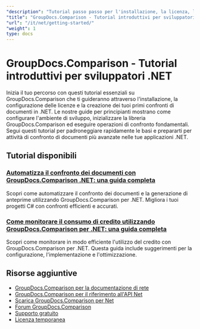 ```yaml
---
"description": "Tutorial passo passo per l'installazione, la licenza, la configurazione e la creazione del primo confronto di documenti di GroupDocs.Comparison nelle applicazioni .NET."
"title": "GroupDocs.Comparison - Tutorial introduttivi per sviluppatori .NET"
"url": "/it/net/getting-started/"
"weight": 1
type: docs
---
```

# GroupDocs.Comparison - Tutorial introduttivi per sviluppatori .NET

Inizia il tuo percorso con questi tutorial essenziali su GroupDocs.Comparison che ti guideranno attraverso l'installazione, la configurazione delle licenze e la creazione dei tuoi primi confronti di documenti in .NET. Le nostre guide per principianti mostrano come configurare l'ambiente di sviluppo, inizializzare la libreria GroupDocs.Comparison ed eseguire operazioni di confronto fondamentali. Segui questi tutorial per padroneggiare rapidamente le basi e prepararti per attività di confronto di documenti più avanzate nelle tue applicazioni .NET.

## Tutorial disponibili

### [Automatizza il confronto dei documenti con GroupDocs.Comparison .NET: una guida completa](./automate-document-comparison-groupdocs-net/)
Scopri come automatizzare il confronto dei documenti e la generazione di anteprime utilizzando GroupDocs.Comparison per .NET. Migliora i tuoi progetti C# con confronti efficienti e accurati.

### [Come monitorare il consumo di credito utilizzando GroupDocs.Comparison per .NET: una guida completa](./track-credit-consumption-groupdocs-comparison-dotnet/)
Scopri come monitorare in modo efficiente l'utilizzo del credito con GroupDocs.Comparison per .NET. Questa guida include suggerimenti per la configurazione, l'implementazione e l'ottimizzazione.

## Risorse aggiuntive

- [GroupDocs.Comparison per la documentazione di rete](https://docs.groupdocs.com/comparison/net/)
- [GroupDocs.Comparison per il riferimento all'API Net](https://reference.groupdocs.com/comparison/net/)
- [Scarica GroupDocs.Comparison per Net](https://releases.groupdocs.com/comparison/net/)
- [Forum GroupDocs.Comparison](https://forum.groupdocs.com/c/comparison)
- [Supporto gratuito](https://forum.groupdocs.com/)
- [Licenza temporanea](https://purchase.groupdocs.com/temporary-license/)